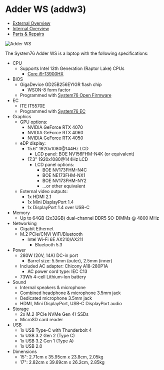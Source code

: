 # Adder WS (addw3)

- [External Overview](./external-overview.md)
- [Internal Overview](./internal-overview.md)
- [Parts & Repairs](./repairs.md)

![Adder WS](./img/addw3.webp)

The System76 Adder WS is a laptop with the following specifications:

- CPU
    - Supports Intel 13th Generation (Raptor Lake) CPUs
        - [Core i9-13900HX](https://ark.intel.com/content/www/us/en/ark/products/232171/intel-core-i913900hx-processor-36m-cache-up-to-5-40-ghz.html)
- BIOS
    - GigaDevice GD25B256EYIGR flash chip
        - WSON-8 form factor
    - Programmed with [System76 Open Firmware](https://github.com/system76/firmware-open)
- EC
    - ITE IT5570E
    - Programmed with [System76 EC](https://github.com/system76/ec)
- Graphics
    - GPU options:
        - NVIDIA GeForce RTX 4070
        - NVIDIA GeForce RTX 4060
        - NVIDIA GeForce RTX 4050
    - eDP display:
        - 15.6" 1920x1080@144Hz LCD
            - LCD panel: BOE NV156FHM-N4K (or equivalent)
        - 17.3" 1920x1080@144Hz LCD
            - LCD panel options:
                - BOE NV173FHM-N4C
                - BOE NE173FHM-NX1
                - BOE NV173FHM-NY2
                - ...or other equivalent
    - External video outputs:
        - 1x HDMI 2.1
        - 1x Mini DisplayPort 1.4
        - 1x DisplayPort 1.4 over USB-C
- Memory
    - Up to 64GB (2x32GB) dual-channel DDR5 SO-DIMMs @ 4800 MHz
- Networking
    - Gigabit Ethernet
    - M.2 PCIe/CNVi WiFi/Bluetooth
        - Intel Wi-Fi 6E AX210/AX211
            - Bluetooth 5.3
- Power
    - 280W (20V, 14A) DC-in port
        - Barrel size: 5.5mm (outer), 2.5mm (inner)
    - Included AC adapter: Chicony A18-280P1A
        - AC power cord type: IEC C13
    - 73Wh 4-cell Lithium-Ion battery
- Sound
    - Internal speakers & microphone
    - Combined headphone & microphone 3.5mm jack
    - Dedicated microphone 3.5mm jack
    - HDMI, Mini DisplayPort, USB-C DisplayPort audio
- Storage
    - 2x M.2 (PCIe NVMe Gen 4) SSDs
    - MicroSD card reader
- USB
    - 1x USB Type-C with Thunderbolt 4
    - 1x USB 3.2 Gen 2 (Type C)
    - 1x USB 3.2 Gen 1 (Type A)
    - 1x USB 2.0
- Dimensions
    - 15": 2.71cm x 35.95cm x 23.8cm, 2.05kg
    - 17": 2.82cm x 39.69cm x 26.2cm, 2.85kg
